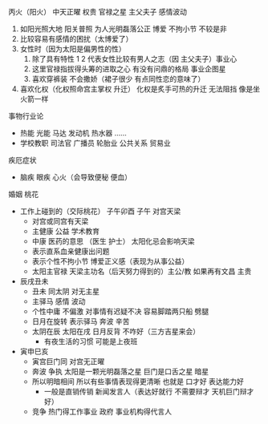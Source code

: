 丙火（阳火） 中天正曜 权贵 官禄之星 主父夫子 感情波动
1. 如阳光照大地 阳关普照 为人光明磊落公正 博爱 不拘小节  不较是非
2. 比较容易有感情的困扰（太博爱了）
3. 女性时（因为太阳是偏男性的性） 
   1. 除了具有特性 1 2 代表女性比较有男人之志（因 主父夫子）事业心
   2. 这里官禄指拔得头筹的进取之心 有没有问鼎的格局 事业企图星
   3. 喜欢穿裤装 不会撒娇（裙子很少 有点同性恋的意味了）
4. 喜欢化权（化权照命宫主掌权 升迁） 化权是炙手可热的升迁 无法阻挡 像是坐火箭一样

事物行业论
- 热能 光能 马达 发动机 热水器 ……
- 学校教职 司法官 广播员 轮胎业 公共关系 贸易业

疾厄症状
- 脑疾 眼疾 心火（会导致便秘 便血）

婚姻 桃花
-  工作上碰到的（交际桃花）
子午卯酉 
    子午 对宫天梁
    -  对宫或同宫有天梁 
    -  主健康 公益 学术教育
    -  中康 医药的意思 （医生 护士） 太阳化忌会影响天梁
    -  表示直系血亲健康出问题
    - 表示个性不拘小节 博爱正义感（表现为从事公益）
    - 太阳主官禄 天梁主功名（后天努力得到的）主公/教 如果再有文昌 主贵
- 辰戌丑未
  - 丑未 同太阴 对无主星
  - 主驿马 感情 波动 
  - 个性中庸 不偏激 对事情有迟疑不决 容易脚踏两只船 劈腿
  - 日月在旋转 表示驿马 奔波 辛苦
  - 太阴在辰 太阳在戌 日月反背 不咋好（三方吉星来会）
    - 有夜生活的习惯 可能是上夜班
- 寅申巳亥
  - 寅宫巨门同 对宫无正曜
  - 奔波 争执 太阳是一颗光明磊落之星 巨门是口舌之星 暗星
  - 所以明暗相间 所以有些事情表现得更清晰 也就是  口才好 表达能力好
    - 一般是直销传销 新闻发言人（表达好就行 不需要辩才 天机巨门辩才好）
  - 竞争 热门得工作事业 政府 事业机构得代言人  